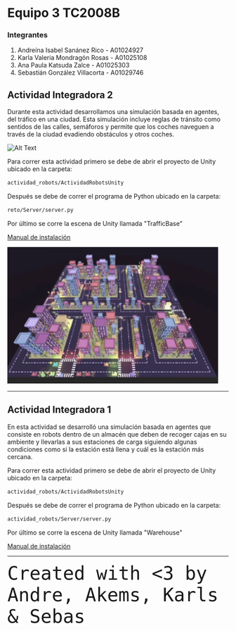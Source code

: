 # Equipo 3 TC2008B

### Integrantes
1. Andreína Isabel Sanánez Rico - A01024927
2. Karla Valeria Mondragón Rosas - A01025108
4. Ana Paula Katsuda Zalce - A01025303
5. Sebastián González Villacorta - A01029746

## Actividad Integradora 2

Durante esta actividad desarrollamos una simulación basada en agentes, del tráfico en una ciudad. Esta simulación incluye reglas de tránsito como sentidos de las calles, semáforos y permite que los coches naveguen a través de la ciudad evadiendo obstáculos y otros coches.

![Alt Text](https://github.com/sebasgonvitec/TC2008B_Equipo3/blob/main/models/Images/ezgif-3-c44e33516b.gif)

Para correr esta actividad primero se debe de abrir el proyecto de Unity ubicado en la carpeta:
```bash
actividad_robots/ActividadRobotsUnity
```
Después se debe de correr el programa de Python ubicado en la carpeta:
```bash
reto/Server/server.py
```
Por último se corre la escena de Unity llamada "TrafficBase"

[Manual de instalación](https://github.com/sebasgonvitec/TC2008B_Equipo3/blob/main/reto/manual.mp4)

![Alt Text](https://github.com/sebasgonvitec/TC2008B_Equipo3/blob/main/models/Images/ezgif-3-e65fd56e96.gif)

---

## Actividad Integradora 1

En esta actividad se desarrolló una simulación basada en agentes que consiste en robots dentro de un almacén que deben de recoger cajas en su ambiente y llevarlas a sus estaciones de carga siguiendo algunas condiciones como si la estación está llena y cuál es la estación más cercana.

Para correr esta actividad primero se debe de abrir el proyecto de Unity ubicado en la carpeta:
```bash
actividad_robots/ActividadRobotsUnity
```
Después se debe de correr el programa de Python ubicado en la carpeta:
```bash
actividad_robots/Server/server.py
```
Por último se corre la escena de Unity llamada "Warehouse"

[Manual de instalación](https://github.com/sebasgonvitec/TC2008B_Equipo3/blob/main/reto/manual.mp4)

---

<span style="font-family:monospace; font-size:3em;">Created with <3 by Andre, Akems, Karls & Sebas</span>
